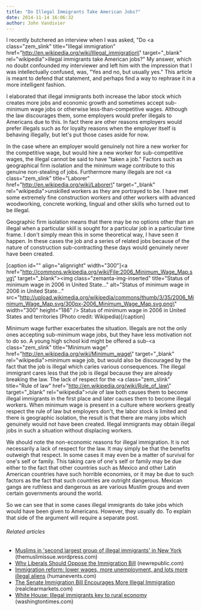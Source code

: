 ```yaml
---
title: "Do Illegal Immigrants Take American Jobs?"
date: 2014-11-14 16:06:32
author: John Vandivier
---
```




I recently butchered an interview when I was asked, \"Do <a class=\"zem_slink\" title=\"Illegal immigration\" href=\"http://en.wikipedia.org/wiki/Illegal_immigration\" target=\"_blank\" rel=\"wikipedia\">illegal immigrants</a> take American jobs?\" My answer, which no doubt confounded my interviewer and left him with the impression that I was intellectually confused, was, \"Yes and no, but usually yes.\" This article is meant to defend that statement, and perhaps find a way to rephrase it in a more intelligent fashion.

I elaborated that illegal immigrants both increase the labor stock which creates more jobs and economic growth and sometimes accept sub-minimum wage jobs or otherwise less-than-competitive wages. Although the law discourages them, some employers would prefer illegals to Americans due to this. In fact there are other reasons employers would prefer illegals such as for loyalty reasons when the employer itself is behaving illegally, but let's put those cases aside for now.

In the case where an employer would genuinely not hire a new worker for the competitive wage, but would hire a new worker for sub-competitive wages, the illegal cannot be said to have \"taken a job.\" Factors such as geographical firm isolation and the minimum wage contribute to this genuine non-stealing of jobs. Furthermore many illegals are not <a class=\"zem_slink\" title=\"Laborer\" href=\"http://en.wikipedia.org/wiki/Laborer\" target=\"_blank\" rel=\"wikipedia\">unskilled workers</a> as they are portrayed to be. I have met some extremely fine construction workers and other workers with advanced woodworking, concrete working, lingual and other skills who turned out to be illegal.

Geographic firm isolation means that there may be no options other than an illegal when a particular skill is sought for a particular job in a particular time frame. I don't simply mean this in some theoretical way, I have seen it happen. In these cases the job and a series of related jobs because of the nature of construction sub-contracting these days would genuinely never have been created.

[caption id=\"\" align=\"alignright\" width=\"300\"]<a href=\"http://commons.wikipedia.org/wiki/File:2006_Minimum_Wage_Map.svg\" target=\"_blank\"><img class=\"zemanta-img-inserted\" title=\"Status of minimum wage in 2006 in United State...\" alt=\"Status of minimum wage in 2006 in United State...\" src=\"http://upload.wikimedia.org/wikipedia/commons/thumb/3/35/2006_Minimum_Wage_Map.svg/300px-2006_Minimum_Wage_Map.svg.png\" width=\"300\" height=\"186\" /></a> Status of minimum wage in 2006 in United States and territories (Photo credit: Wikipedia)[/caption]

Minimum wage further exacerbates the situation. Illegals are not the only ones accepting sub-minimum wage jobs, but they have less motivation not to do so. A young high school kid might be offered a sub-<a class=\"zem_slink\" title=\"Minimum wage\" href=\"http://en.wikipedia.org/wiki/Minimum_wage\" target=\"_blank\" rel=\"wikipedia\">minimum wage job</a>, but would also be discouraged by the fact that the job is illegal which caries various consequences. The illegal immigrant cares less that the job is illegal because they are already breaking the law. The lack of respect for the <a class=\"zem_slink\" title=\"Rule of law\" href=\"http://en.wikipedia.org/wiki/Rule_of_law\" target=\"_blank\" rel=\"wikipedia\">rule of law</a> both causes them to become illegal immigrants in the first place and later causes them to become illegal workers. When minimum wage is present in a culture where workers greatly respect the rule of law but employers don't, the labor stock is limited and there is geographic isolation, the result is that there are many jobs which genuinely would not have been created. Illegal immigrants may obtain illegal jobs in such a situation without displacing workers.

We should note the non-economic reasons for illegal immigration. It is not necessarily a lack of respect for the law. It may simply be that the benefits outweigh that respect. In some cases it may even be a matter of survival for one's self or family. This taking care of one's self or family may be due either to the fact that other countries such as Mexico and other Latin American countries have such horrible economies, or it may be due to such factors as the fact that such countries are outright dangerous. Mexican gangs are ruthless and dangerous as are various Muslim groups and even certain governments around the world.

So we can see that in some cases illegal immigrants do take jobs which would have been given to Americans. However, they usually do. To explain that side of the argument will require a separate post.
<h6 class=\"zemanta-related-title\" style=\"font-size:1em;\">Related articles</h6>
<ul class=\"zemanta-article-ul\">
	<li class=\"zemanta-article-ul-li\"><a href=\"http://themuslimissue.wordpress.com/2013/07/23/muslims-in-second-largest-group-of-illegal-immigrants-in-new-york/\" target=\"_blank\">Muslims in 'second largest group of illegal immigrants' in New York</a> (themuslimissue.wordpress.com)</li>
	<li class=\"zemanta-article-ul-li\"><a href=\"http://www.newrepublic.com/article/113651/liberal-opposes-immigration-reform\" target=\"_blank\">Why Liberals Should Oppose the Immigration Bill</a> (newrepublic.com)</li>
	<li class=\"zemanta-article-ul-li\"><a href=\"http://www.humanevents.com/2013/06/20/immigration-reform-lower-wages-more-unemployment-and-lots-more-illegal-aliens/\" target=\"_blank\">Immigration reform: lower wages, more unemployment, and lots more illegal aliens</a> (humanevents.com)</li>
	<li class=\"zemanta-article-ul-li\"><a href=\"http://www.realclearmarkets.com/articles/2013/07/02/the_senate_immigration_bill_encourages_more_illegal_immigration_100447.html\" target=\"_blank\">The Senate Immigration Bill Encourages More Illegal Immigration</a> (realclearmarkets.com)</li>
	<li class=\"zemanta-article-ul-li\"><a href=\"http://www.washingtontimes.com/news/2013/jul/29/white-house-illegal-immigrants-key-rural-economy/\" target=\"_blank\">White House: Illegal immigrants key to rural economy</a> (washingtontimes.com)</li>
</ul>